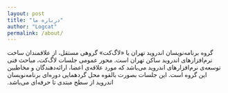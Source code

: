 ```yaml
---
layout: post
title: "درباره ما"
author: "Logcat"
permalink: /about/
---
```


گروه برنامه‌نویسان اندروید تهران یا «لاگ‌کت‫» گروهی مستقل، از علاقمندان ساخت نرم‌‌افزارهای اندروید ساکن تهران است. محور عمومی جلسات لاگ‌کت، مباحث فنی توسعه‌ی نرم‌افزارهای اندروید می‌باشد که مورد علاقه‌ی اعضا، ارائه‌دهندگان و مخاطبین این گروه است. این جلسات بصورت بالقوه محل گردهمایی‌ دوره‌ای برنامه‌نویسان اندروید از سطح مبتدی تا حرفه‌ای می‌باشد.
